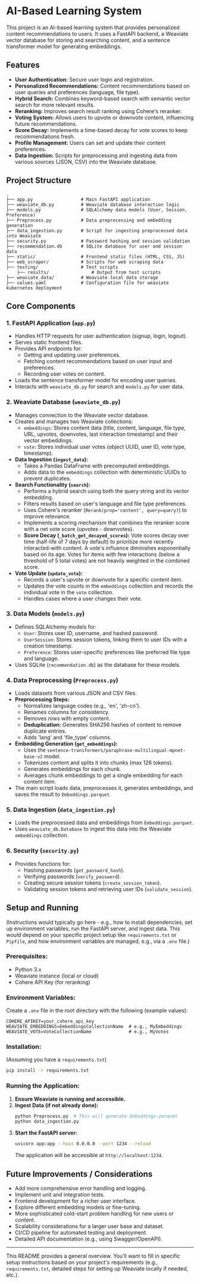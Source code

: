 # AI-Based Learning System

This project is an AI-based learning system that provides personalized content recommendations to users. It uses a FastAPI backend, a Weaviate vector database for storing and searching content, and a sentence transformer model for generating embeddings.

## Features

- **User Authentication:** Secure user login and registration.
- **Personalized Recommendations:** Content recommendations based on user queries and preferences (language, file type).
- **Hybrid Search:** Combines keyword-based search with semantic vector search for more relevant results.
- **Reranking:** Improves search result ranking using Cohere's reranker.
- **Voting System:** Allows users to upvote or downvote content, influencing future recommendations.
- **Score Decay:** Implements a time-based decay for vote scores to keep recommendations fresh.
- **Profile Management:** Users can set and update their content preferences.
- **Data Ingestion:** Scripts for preprocessing and ingesting data from various sources (JSON, CSV) into the Weaviate database.


## Project Structure

```
.
├── app.py                  # Main FastAPI application
├── weaviate_db.py          # Weaviate database interaction logic
├── models.py               # SQLAlchemy data models (User, Session, Preference)
├── Preprocess.py           # Data preprocessing and embedding generation
├── data_ingestion.py       # Script for ingesting preprocessed data into Weaviate
├── security.py             # Password hashing and session validation
├── recommendation.db       # SQLite database for user and session data
├── static/                 # Frontend static files (HTML, CSS, JS)
├── web_scraper/            # Scripts for web scraping data
├── testing/                # Test scripts
    ├── results/                # Output from test scripts
├── weaviate_data/          # Weaviate local data storage
├── values.yaml             # Configuration file for weaviate kubernetes deployment
```

## Core Components

### 1. FastAPI Application (`app.py`)
- Handles HTTP requests for user authentication (signup, login, logout).
- Serves static frontend files.
- Provides API endpoints for:
    - Getting and updating user preferences.
    - Fetching content recommendations based on user input and preferences.
    - Recording user votes on content.
- Loads the sentence transformer model for encoding user queries.
- Interacts with `weaviate_db.py` for search and `models.py` for user data.

### 2. Weaviate Database (`weaviate_db.py`)
- Manages connection to the Weaviate vector database.
- Creates and manages two Weaviate collections:
    - `embeddings`: Stores content data (title, content, language, file type, URL, upvotes, downvotes, last interaction timestamp) and their vector embeddings.
    - `vote`: Stores individual user votes (object UUID, user ID, vote type, timestamp).
- **Data Ingestion (`ingest_data`):**
    - Takes a Pandas DataFrame with precomputed embeddings.
    - Adds data to the `embeddings` collection with deterministic UUIDs to prevent duplicates.
- **Search Functionality (`search`):**
    - Performs a hybrid search using both the query string and its vector embedding.
    - Filters results based on user's language and file type preferences.
    - Uses Cohere's reranker (`Rerank(prop='content', query=query)`) to improve relevance.
    - Implements a scoring mechanism that combines the reranker score with a net vote score (upvotes - downvotes).
    - **Score Decay (`_batch_get_decayed_scores`):** Vote scores decay over time (half-life of 7 days by default) to prioritize more recently interacted-with content. A vote's influence diminishes exponentially based on its age. Votes for items with few interactions (below a threshold of 5 total votes) are not heavily weighted in the combined score.
- **Vote Update (`update_vote`):**
    - Records a user's upvote or downvote for a specific content item.
    - Updates the vote counts in the `embeddings` collection and records the individual vote in the `vote` collection.
    - Handles cases where a user changes their vote.

### 3. Data Models (`models.py`)
- Defines SQLAlchemy models for:
    - `User`: Stores user ID, username, and hashed password.
    - `UserSession`: Stores session tokens, linking them to user IDs with a creation timestamp.
    - `Preference`: Stores user-specific preferences like preferred file type and language.
- Uses SQLite (`recommendation.db`) as the database for these models.

### 4. Data Preprocessing (`Preprocess.py`)
- Loads datasets from various JSON and CSV files.
- **Preprocessing Steps:**
    - Normalizes language codes (e.g., 'en', 'zh-cn').
    - Renames columns for consistency.
    - Removes rows with empty content.
    - **Deduplication:** Generates SHA256 hashes of content to remove duplicate entries.
    - Adds 'lang' and 'file_type' columns.
- **Embedding Generation (`get_embeddings`):**
    - Uses the `sentence-transformers/paraphrase-multilingual-mpnet-base-v2` model.
    - Tokenizes content and splits it into chunks (max 126 tokens).
    - Generates embeddings for each chunk.
    - Averages chunk embeddings to get a single embedding for each content item.
- The main script loads data, preprocesses it, generates embeddings, and saves the result to `Embeddings.parquet`.

### 5. Data Ingestion (`data_ingestion.py`)
- Loads the preprocessed data and embeddings from `Embeddings.parquet`.
- Uses `weaviate_db.Database` to ingest this data into the Weaviate `embeddings` collection.

### 6. Security (`security.py`)
- Provides functions for:
    - Hashing passwords (`get_password_hash`).
    - Verifying passwords (`verify_password`).
    - Creating secure session tokens (`create_session_token`).
    - Validating session tokens and retrieving user IDs (`validate_session`).

## Setup and Running

(Instructions would typically go here - e.g., how to install dependencies, set up environment variables, run the FastAPI server, and ingest data. This would depend on your specific project setup like `requirements.txt` or `Pipfile`, and how environment variables are managed, e.g., via a `.env` file.)

### Prerequisites:
- Python 3.x
- Weaviate instance (local or cloud)
- Cohere API Key (for reranking)

### Environment Variables:
Create a `.env` file in the root directory with the following (example values):
```
COHERE_APIKEY=your_cohere_api_key
WEAVIATE_EMBEDDINGS=EmbeddingsCollectionName  # e.g., MyEmbeddings
WEAVIATE_VOTE=VoteCollectionName              # e.g., MyVotes
```

### Installation:
(Assuming you have a `requirements.txt`)
```bash
pip install -r requirements.txt
```

### Running the Application:
1.  **Ensure Weaviate is running and accessible.**
2.  **Ingest Data (if not already done):**
    ```bash
    python Preprocess.py  # This will generate Embeddings.parquet
    python data_ingestion.py
    ```
3.  **Start the FastAPI server:**
    ```bash
    uvicorn app:app --host 0.0.0.0 --port 1234 --reload
    ```
    The application will be accessible at `http://localhost:1234`.

## Future Improvements / Considerations
- Add more comprehensive error handling and logging.
- Implement unit and integration tests.
- Frontend development for a richer user interface.
- Explore different embedding models or fine-tuning.
- More sophisticated cold-start problem handling for new users or content.
- Scalability considerations for a larger user base and dataset.
- CI/CD pipeline for automated testing and deployment.
- Detailed API documentation (e.g., using Swagger/OpenAPI).

---

This README provides a general overview. You'll want to fill in specific setup instructions based on your project's requirements (e.g., `requirements.txt`, detailed steps for setting up Weaviate locally if needed, etc.). 